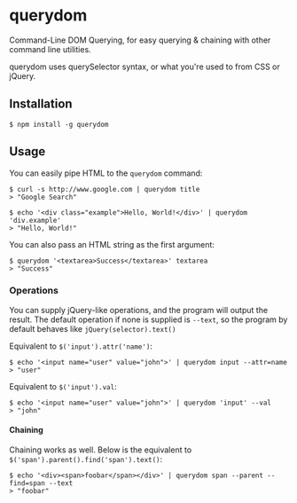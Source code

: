 # querydom
Command-Line DOM Querying, for easy querying & chaining with other command line utilities. 

querydom uses querySelector syntax, or what you're used to from CSS or jQuery.

## Installation
    $ npm install -g querydom
    
## Usage

You can easily pipe HTML to the `querydom` command:

    $ curl -s http://www.google.com | querydom title
    > "Google Search"
    
    $ echo '<div class="example">Hello, World!</div>' | querydom 'div.example'
    > "Hello, World!" 

You can also pass an HTML string as the first argument:

    $ querydom '<textarea>Success</textarea>' textarea
    > "Success"
    
### Operations

You can supply jQuery-like operations, and the program will output the result. The default operation if none is supplied is `--text`, so the program by default behaves like `jQuery(selector).text()`

Equivalent to `$('input').attr('name')`:

    $ echo '<input name="user" value="john">' | querydom input --attr=name
    > "user"

Equivalent to `$('input').val`:

    $ echo '<input name="user" value="john">' | querydom 'input' --val
    > "john"

#### Chaining
Chaining works as well. Below is the equivalent to `$('span').parent().find('span').text()`:

    $ echo '<div><span>foobar</span></div>' | querydom span --parent --find=span --text
    > "foobar"
